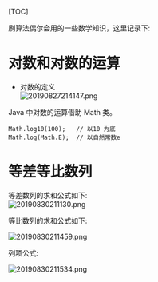 [TOC]

刷算法偶尔会用的一些数学知识，这里记录下:

# 对数和对数的运算
* 对数的定义  
![20190827214147.png](E:\MyBlogs\MD\TechBlog\Pictures\20190827\20190827214147.png)  

Java 中对数的运算借助 Math 类。
```
Math.log10(100);   // 以10 为底
Math.log(Math.E);  // 以自然常数e
```


# 等差等比数列  

等差数列的求和公式如下:  
![20190830211130.png](E:\MyBlogs\MD\TechBlog\Pictures\20190830\20190830211130.png)  

等比数列的求和公式如下:  

![20190830211459.png](E:\MyBlogs\MD\TechBlog\Pictures\20190830\20190830211459.png)  

列项公式:

![20190830211534.png](E:\MyBlogs\MD\TechBlog\Pictures\20190830\20190830211534.png)  

